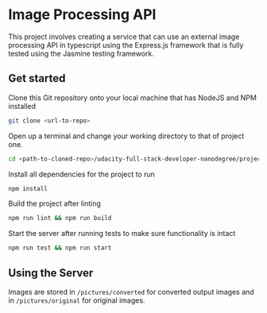 # Image Processing API

This project involves creating a service that can use an external image processing API in typescript using the Express.js framework that is fully tested using the Jasmine testing framework.

## Get started

Clone this Git repository onto your local machine that has NodeJS and NPM installed

```bash
git clone <url-to-repo>
```

Open up a terminal and change your working directory to that of project one.

```bash
cd <path-to-cloned-repo>/udacity-full-stack-developer-nanodegree/project-one-image-processing-api
```

Install all dependencies for the project to run

```bash
npm install
```

Build the project after linting

```bash
npm run lint && npm run build
```

Start the server after running tests to make sure functionality is intact

```bash
npm run test && npm run start
```

## Using the Server

Images are stored in `/pictures/converted` for converted output images and in `/pictures/original` for original images.